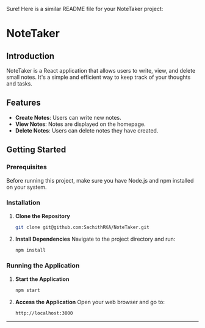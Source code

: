 Sure! Here is a similar README file for your NoteTaker project:

# NoteTaker

## Introduction
NoteTaker is a React application that allows users to write, view, and delete small notes. It's a simple and efficient way to keep track of your thoughts and tasks.

## Features
- **Create Notes**: Users can write new notes.
- **View Notes**: Notes are displayed on the homepage.
- **Delete Notes**: Users can delete notes they have created.

## Getting Started

### Prerequisites
Before running this project, make sure you have Node.js and npm installed on your system.

### Installation
1. **Clone the Repository**
   ```bash
   git clone git@github.com:SachithRKA/NoteTaker.git
   ```

2. **Install Dependencies**
   Navigate to the project directory and run:
   ```bash
   npm install
   ```

### Running the Application
1. **Start the Application**
   ```bash
   npm start
   ```

2. **Access the Application**
   Open your web browser and go to:
   ```
   http://localhost:3000
   ```
---

